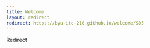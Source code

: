```yaml
---
title: Welcome
layout: redirect
redirect: https://byu-itc-210.github.io/welcome/S05
---
```

Redirect